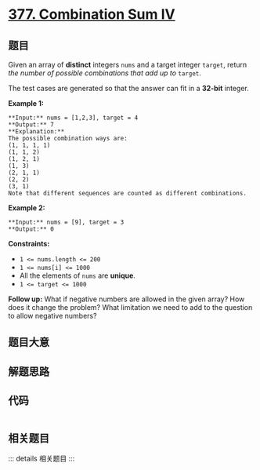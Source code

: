 # [377. Combination Sum IV](https://leetcode.com/problems/combination-sum-iv)

## 题目

Given an array of **distinct** integers `nums` and a target integer `target`,
return _the number of possible combinations that add up to_  `target`.

The test cases are generated so that the answer can fit in a **32-bit**
integer.



**Example 1:**

    
    
    **Input:** nums = [1,2,3], target = 4
    **Output:** 7
    **Explanation:**
    The possible combination ways are:
    (1, 1, 1, 1)
    (1, 1, 2)
    (1, 2, 1)
    (1, 3)
    (2, 1, 1)
    (2, 2)
    (3, 1)
    Note that different sequences are counted as different combinations.
    

**Example 2:**

    
    
    **Input:** nums = [9], target = 3
    **Output:** 0
    



**Constraints:**

  * `1 <= nums.length <= 200`
  * `1 <= nums[i] <= 1000`
  * All the elements of `nums` are **unique**.
  * `1 <= target <= 1000`



**Follow up:** What if negative numbers are allowed in the given array? How
does it change the problem? What limitation we need to add to the question to
allow negative numbers?


## 题目大意

## 解题思路

## 代码

```javascript

```

## 相关题目

::: details 相关题目
:::
